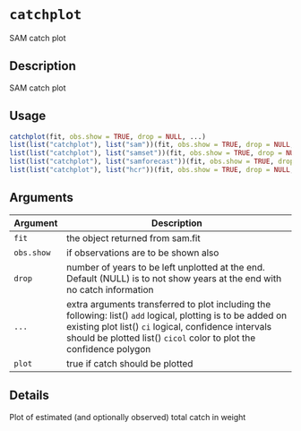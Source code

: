 # `catchplot`

SAM catch plot


## Description

SAM catch plot


## Usage

```r
catchplot(fit, obs.show = TRUE, drop = NULL, ...)
list(list("catchplot"), list("sam"))(fit, obs.show = TRUE, drop = NULL, plot = TRUE, ...)
list(list("catchplot"), list("samset"))(fit, obs.show = TRUE, drop = NULL, ...)
list(list("catchplot"), list("samforecast"))(fit, obs.show = TRUE, drop = NULL, ...)
list(list("catchplot"), list("hcr"))(fit, obs.show = TRUE, drop = NULL, ...)
```


## Arguments

Argument      |Description
------------- |----------------
`fit`     |     the object returned from sam.fit
`obs.show`     |     if observations are to be shown also
`drop`     |     number of years to be left unplotted at the end. Default (NULL) is to not show years at the end with no catch information
`...`     |     extra arguments transferred to plot including the following: list()  `add` logical, plotting is to be added on existing plot list()  `ci` logical, confidence intervals should be plotted list()  `cicol` color to plot the confidence polygon
`plot`     |     true if catch should be plotted


## Details

Plot of estimated (and optionally observed) total catch in weight


